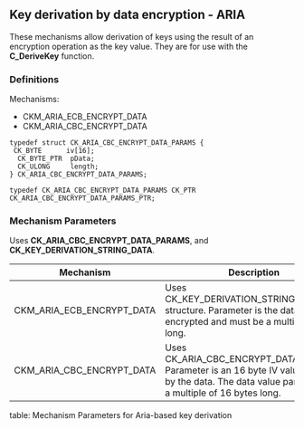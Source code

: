 ## Key derivation by data encryption - ARIA

These mechanisms allow derivation of keys using the result of an encryption
operation as the key value. They are for use with the **C_DeriveKey** function.

### Definitions

Mechanisms:

- CKM_ARIA_ECB_ENCRYPT_DATA
- CKM_ARIA_CBC_ENCRYPT_DATA

~~~{.c}
typedef struct CK_ARIA_CBC_ENCRYPT_DATA_PARAMS {
 CK_BYTE      iv[16];
  CK_BYTE_PTR  pData;
  CK_ULONG     length;
} CK_ARIA_CBC_ENCRYPT_DATA_PARAMS;

typedef CK_ARIA_CBC_ENCRYPT_DATA_PARAMS CK_PTR CK_ARIA_CBC_ENCRYPT_DATA_PARAMS_PTR;
~~~

### Mechanism Parameters

Uses **CK_ARIA_CBC_ENCRYPT_DATA_PARAMS**, and **CK_KEY_DERIVATION_STRING_DATA**. 

| Mechanism                 | Description                                |
|---------------------------|--------------------------------------------|
| CKM_ARIA_ECB_ENCRYPT_DATA | Uses CK_KEY_DERIVATION_STRING_DATA structure. Parameter is the data to be encrypted and must be a multiple of 16 long. |
| CKM_ARIA_CBC_ENCRYPT_DATA | Uses CK_ARIA_CBC_ENCRYPT_DATA_PARAMS. Parameter is an 16 byte IV value followed by the data. The data value part must be a multiple of 16 bytes long. |
table: Mechanism Parameters for Aria-based key derivation
